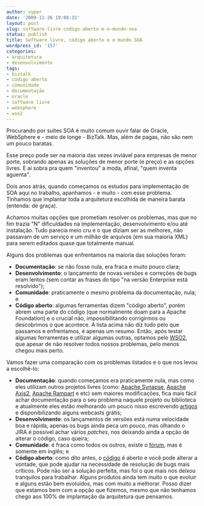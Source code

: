 ```yaml
---
author: vyper
date: '2009-11-26 19:08:32'
layout: post
slug: software-livre-codigo-aberto-e-o-mundo-soa
status: publish
title: Software livre, código aberto e o mundo SOA
wordpress_id: '157'
categories:
- arquitetura
- desenvolvimento
tags:
- biztalk
- código aberto
- comunidade
- documentação
- oracle
- software livre
- websphere
- wso2
---
```


Procurando por suítes SOA é muito comum ouvir falar de Oracle, WebSphere e -
meio de longe - BizTalk. Mas, além de pagas, não são nem um pouco baratas.

Esse preço pode ser na maioria das vezes inviável para empresas de menor
porte, sobrando apenas as soluções de menor porte (e preço) e as opções
livres. E aí sobra pra quem "inventou" a moda, afinal, "quem inventa aguenta".

Dois anos atrás, quando começamos os estudos para implementação de SOA aqui no
trabalho, apanhamos - e muito - com esse problema. Tínhamos que implantar toda
a arquitetura escolhida de maneira barata (entenda: de graça).

Achamos muitas opções que prometiam resolver os problemas, mas que no fim
trazia "N" dificuldades na implementação, desenvolvimento e/ou até instalação.
Tudo parecia meio cru e o que diziam ser as melhores, não passavam de um
serviço e um milhão de arquivos (em sua maioria XML) para serem editados quase
que totalmente manual.

Alguns dos problemas que enfrentamos na maioria das soluções foram:

  * **Documentação**: se não fosse nula, era fraca e muito pouco clara;
  * **Desenvolvimento**: o lançamento de novas versões e correções de bugs eram lentos (sem contar as frases do tipo "na versão Enterprise está resolvido");
  * **Comunidade**: praticamente o mesmo problema da documentação, nula; e
  * **Código aberto**: algumas ferramentas dizem "código aberto", porém abrem uma parte do código (que normalmente doam para a Apache Foundation) e o crucial não, impossibilitando corrigirmos ou descobrimos o que acontece.
A lista acima não diz tudo pelo que passamos e enfrentamos, é apenas um
resumo. Então, após testar algumas ferramentas e utilizar algumas outras,
optamos pelo [WSO2](http://www.wso2.org/), que apesar de não resolver todos
nossos problemas, pelo menos chegou mais perto.

Vamos fazer uma comparação com os problemas listados e o que nos levou a
escolhê-lo:

  * **Documentação**: quando começamos era praticamente nula, mas como eles utilizam outros projetos livres (como: [Apache Synapse](http://synapse.apache.org), [Apache Axis2](http://ws.apache.org/axis2), [Apache Rampart](http://ws.apache.org/rampart) e etc) sem maiores modificações, fica mais fácil achar documentação para o seu problema naquele projeto ou biblioteca e atualmente eles estão melhorando um pouco nisso escrevendo [artigos](http://wso2.org/library) e disponibilizando alguns webcasts grátis;
  * **Desenvolvimento**: os lançamentos de versões está numa velocidade boa e rápida, apenas os bugs ainda peca um pouco, mas olhando o JIRA é possível achar vários _patches_, nos deixando ainda a opção de alterar o código, caso queira;
  * **Comunidade**: é fraca como todos os outros, existe o [fórum](http://wso2.org/forum), mas é somente em inglês; e
  * **Código aberto**: como dito antes, o [código](https://wso2.org/svn/browse/wso2/trunk/) é aberto e você pode alterar a vontade, que pode ajudar na necessidade de resolução de bugs mais críticos.
Pode não ser a solução perfeita, mas foi o que mais nos deixou tranquilos para
trabalhar. Alguns produtos ainda tem muito o que evoluir e alguns estão bem
evoluídos, mas com muito a melhorar. Posso dizer que estamos bem com a opção
que fizemos, mesmo que não tenhamos chego aos 100% de implantação da
arquitetura que pensamos.


